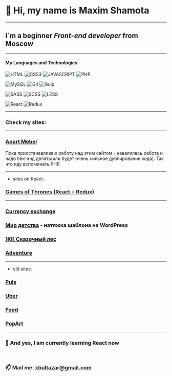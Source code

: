 #  🤝 Hi, my name is **Maxim Shamota**
***
## I`m a beginner *Front-end developer* from Moscow
***
#### My Languages and Technologies
![HTML](https://img.shields.io/badge/-HTML-090909?style=for-the-badge&logo=html5)
![CSS3](https://img.shields.io/badge/-CSS3-090909?style=for-the-badge&logo=CSS3)
![JAVASCRIPT](https://img.shields.io/badge/-JAVASCRIPT-090909?style=for-the-badge&logo=JAVASCRIPT)
![PHP](https://img.shields.io/badge/-PHP-090909?style=for-the-badge&logo=PHP)

![MySQL](https://img.shields.io/badge/-MySQL-090909?style=for-the-badge&logo=MySQL)
![Git](https://img.shields.io/badge/-Git-090909?style=for-the-badge&logo=Git)
![Gulp](https://img.shields.io/badge/-Gulp-090909?style=for-the-badge&logo=Gulp)

![SASS](https://img.shields.io/badge/-SASS-090909?style=for-the-badge&logo=SASS)
![SCSS](https://img.shields.io/badge/-SCSS-090909?style=for-the-badge&logo=SCSS)
![LESS](https://img.shields.io/badge/-LESS-090909?style=for-the-badge&logo=LESS)

![React](https://img.shields.io/badge/-React-090909?style=for-the-badge&logo=React)
![Redux](https://img.shields.io/badge/-Redux-090909?style=for-the-badge&logo=Redux)
* * * * *
### Check my sites: 

***

### [Apart Mebel](https://apart-mebel.shamota.site/) 

Пока приостанавливаю работу над этим сайтом - навалилась работа и надо бек-энд делать(или будет очень сильное дублирование кода). Так что иду вспоминать PHP.

***


- sites on React:
### [Games of Thrones (React + Redux)](https://got.shamota.site) 

***

### [Currency exchange](https://currency-exchange.shamota.site/) 
### [Мир детства](https://childhood.shamota.site/)  - натяжка шаблона на WordPress
### [ЖК Сказочный лес](https://ndv.shamota.site/)  
### [Adventure](https://adventure.shamota.site/)  

***

- old sites:

### [Puls](https://puls.shamota.site/)
### [Uber](https://uber.shamota.site/)
### [Food](https://food.shamota.site/)
### [PopArt](https://popart.shamota.site/)
***
### 🌱 And yes, I am currently learning React now
<br>

### 📫 Mail me: xbultazar@gmail.com

<!--
**Maxim-Shamota/Maxim-Shamota** is a ✨ _special_ ✨ repository because its `README.md` (this file) appears on your GitHub profile.

Here are some ideas to get you started:

- 🔭 I’m currently working on ...
- 🌱 I’m currently learning ...
- 👯 I’m looking to collaborate on ...
- 🤔 I’m looking for help with ...
- 💬 Ask me about ...
- 📫 Mail me: ...
- 😄 Pronouns: ...
- ⚡ Fun fact: ...
- ### 🔭 I’am currently working on an implementation in React the social network
- ### [E-numerator (React + Redux)](https://enumerator.shamota.site/) 
-->
